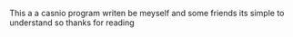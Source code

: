 This a a casnio program writen be meyself and some friends its simple to understand so thanks for reading
